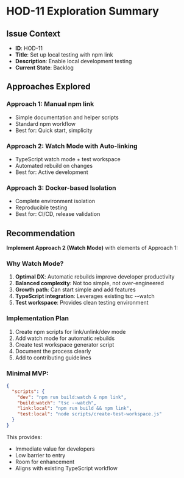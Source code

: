 # HOD-11 Exploration Summary

## Issue Context
- **ID**: HOD-11
- **Title**: Set up local testing with npm link
- **Description**: Enable local development testing
- **Current State**: Backlog

## Approaches Explored

### Approach 1: Manual npm link
- Simple documentation and helper scripts
- Standard npm workflow
- Best for: Quick start, simplicity

### Approach 2: Watch Mode with Auto-linking
- TypeScript watch mode + test workspace
- Automated rebuild on changes
- Best for: Active development

### Approach 3: Docker-based Isolation
- Complete environment isolation
- Reproducible testing
- Best for: CI/CD, release validation

## Recommendation

**Implement Approach 2 (Watch Mode)** with elements of Approach 1:

### Why Watch Mode?
1. **Optimal DX**: Automatic rebuilds improve developer productivity
2. **Balanced complexity**: Not too simple, not over-engineered
3. **Growth path**: Can start simple and add features
4. **TypeScript integration**: Leverages existing tsc --watch
5. **Test workspace**: Provides clean testing environment

### Implementation Plan
1. Create npm scripts for link/unlink/dev mode
2. Add watch mode for automatic rebuilds
3. Create test workspace generator script
4. Document the process clearly
5. Add to contributing guidelines

### Minimal MVP:
```json
{
  "scripts": {
    "dev": "npm run build:watch & npm link",
    "build:watch": "tsc --watch",
    "link:local": "npm run build && npm link",
    "test:local": "node scripts/create-test-workspace.js"
  }
}
```

This provides:
- Immediate value for developers
- Low barrier to entry
- Room for enhancement
- Aligns with existing TypeScript workflow